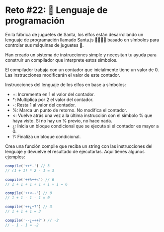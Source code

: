# Reto #22: 🚂 Lenguaje de programación

En la fábrica de juguetes de Santa, los elfos están desarrollando un lenguaje de programación llamado Santa.js 👨‍💻👩‍💻 basado en símbolos para controlar sus máquinas de juguetes 🚂.

Han creado un sistema de instrucciones simple y necesitan tu ayuda para construir un compilador que interprete estos símbolos.

El compilador trabaja con un contador que inicialmente tiene un valor de 0. Las instrucciones modificarán el valor de este contador.

Instrucciones del lenguaje de los elfos en base a símbolos:

- +: Incrementa en 1 el valor del contador.
- *: Multiplica por 2 el valor del contador.
- -: Resta 1 al valor del contador.
- %: Marca un punto de retorno. No modifica el contador.
- <: Vuelve atrás una vez a la última instrucción con el símbolo % que haya    visto. Si no hay un % previo, no hace nada.
- ¿: Inicia un bloque condicional que se ejecuta si el contador es mayor a 0.
- ?: Finaliza un bloque condicional.

Crea una función compile que reciba un string con las instrucciones del lenguaje y devuelve el resultado de ejecutarlas. Aquí tienes algunos ejemplos:

```javascript
compile('++*-') // 3
// (1 + 1) * 2 - 1 = 3

compile('++%++<') // 6
// 1 + 1 + 1 + 1 + 1 + 1 = 6

compile('++<--') // 0
// 1 + 1 - 1 - 1 = 0

compile('++¿+?') // 3
// 1 + 1 + 1 = 3

compile('--¿+++?') // -2
// - 1 - 1 = -2
```
